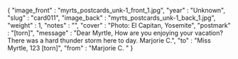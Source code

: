 {
  "image_front" : "myrts_postcards_unk-1_front_1.jpg",
  "year" : "Unknown",
  "slug" : "card011",
  "image_back" : "myrts_postcards_unk-1_back_1.jpg",
  "weight" : 1,
  "notes" : "",
  "cover" : "Photo: El Capitan, Yosemite",
  "postmark" : "[torn]",
  "message" : "Dear Myrtle, How are you enjoying your vacation? There was a hard thunder storm here to day. Marjorie C.",
  "to" : "Miss Myrtle, 123 [torn]",
  "from" : "Marjorie C. "
}
